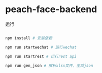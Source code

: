 # peach-face-backend

运行

```sh

npm install # 安装依赖

npm run startwechat # 运行wechat

npm run startrest # 运行rest api

npm run gen_json # 解析xlsx文件，生成json
```
